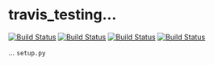 # travis_testing...

[![Build Status](https://travis-ci.com/PeterHedleyJHA/travis_testing.svg?branch=master)](https://travis-ci.com/PeterHedleyJHA/travis_testing)
[![Build Status](http://63.33.197.197/travis_testing/master/pylint.svg)](http://63.33.197.197/travis_testing/master/pylint_report.html)
[![Build Status](http://63.33.197.197/travis_testing/master/cov.svg)](http://63.33.197.197/travis_testing/master/coverage_html/index.html)
[![Build Status](http://63.33.197.197/travis_testing/master/readme.svg)](http://63.33.197.197/travis_testing/master/readme_score.html)


...
`setup.py`
